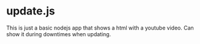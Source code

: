 # update.js
This is just a basic nodejs app that shows a html with a youtube video.
Can show it during downtimes when updating.
